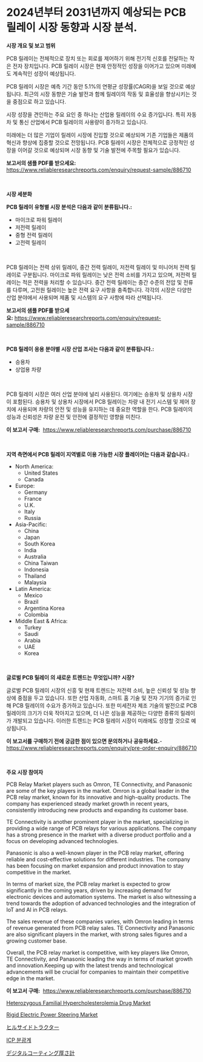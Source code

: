 <p><h1>2024년부터 2031년까지 예상되는 PCB 릴레이 시장 동향과 시장 분석.</h1></p><p><strong>시장 개요 및 보고 범위</strong></p>
<p><p>PCB 릴레이는 전체적으로 장치 또는 회로를 제어하기 위해 전기적 신호를 전달하는 작은 전자 장치입니다. PCB 릴레이 시장은 현재 안정적인 성장을 이어가고 있으며 미래에도 계속적인 성장이 예상됩니다. </p><p>PCB 릴레이 시장은 예측 기간 동안 5.1%의 연평균 성장률(CAGR)을 보일 것으로 예상됩니다. 최근의 시장 동향은 기술 발전과 함께 릴레이의 작동 및 효율성을 향상시키는 것을 중점으로 하고 있습니다. </p><p>시장 성장을 견인하는 주요 요인 중 하나는 산업용 릴레이의 수요 증가입니다. 특히 자동차 및 통신 산업에서 PCB 릴레이의 사용량이 증가하고 있습니다. </p><p>미래에는 더 많은 기업이 릴레이 시장에 진입할 것으로 예상되며 기존 기업들은 제품의 혁신과 향상에 집중할 것으로 전망됩니다. PCB 릴레이 시장은 전체적으로 긍정적인 성장을 이어갈 것으로 예상되며 시장 동향 및 기술 발전에 주목할 필요가 있습니다.</p></p>
<p><strong>보고서의 샘플 PDF를 받으세요:</strong> <a href="https://www.reliableresearchreports.com/enquiry/request-sample/886710">https://www.reliableresearchreports.com/enquiry/request-sample/886710</a></p>
<p>&nbsp;</p>
<p><strong>시장 세분화</strong></p>
<p><strong>PCB 릴레이 유형별 시장 분석은 다음과 같이 분류됩니다.:</strong></p>
<p><ul><li>마이크로 파워 릴레이</li><li>저전력 릴레이</li><li>중형 전력 릴레이</li><li>고전력 릴레이</li></ul></p>
<p>&nbsp;</p>
<p><p>PCB 릴레이는 전력 상위 릴레이, 중간 전력 릴레이, 저전력 릴레이 및 미니어처 전력 릴레이로 구분됩니다. 마이크로 파워 릴레이는 낮은 전력 소비를 가지고 있으며, 저전력 릴레이는 적은 전력을 처리할 수 있습니다. 중간 전력 릴레이는 중간 수준의 전압 및 전류를 다루며, 고전원 릴레이는 높은 전력 요구 사항을 충족합니다. 각각의 시장은 다양한 산업 분야에서 사용되며 제품 및 시스템의 요구 사항에 따라 선택됩니다.</p></p>
<p><strong>보고서의 샘플 PDF를 받으세요:</strong>&nbsp;<a href="https://www.reliableresearchreports.com/enquiry/request-sample/886710">https://www.reliableresearchreports.com/enquiry/request-sample/886710</a></p>
<p>&nbsp;</p>
<p><strong> PCB 릴레이 응용 분야별 시장 산업 조사는 다음과 같이 분류됩니다.:</strong></p>
<p><ul><li>승용차</li><li>상업용 차량</li></ul></p>
<p>&nbsp;</p>
<p><p>PCB 릴레이 시장은 여러 산업 분야에 널리 사용된다. 여기에는 승용차 및 상용차 시장이 포함된다. 승용차 및 상용차 시장에서 PCB 릴레이는 차량 내 전기 시스템 및 제어 장치에 사용되며 차량의 안전 및 성능을 유지하는 데 중요한 역할을 한다. PCB 릴레이의 성능과 신뢰성은 차량 운전 및 안전에 결정적인 영향을 미친다.</p></p>
<p><strong>이 보고서 구매:</strong>&nbsp; <a href="https://www.reliableresearchreports.com/purchase/886710">https://www.reliableresearchreports.com/purchase/886710</a></p>
<p>&nbsp;</p>
<p><strong>지역 측면에서 PCB 릴레이 지역별로 이용 가능한 시장 플레이어는 다음과 같습니다.:</strong></p>
<p><ul>
    <li>
        North America:
        <ul>
            <li>United States</li>
            <li>Canada</li>
        </ul>
    </li>
    <li>
        Europe:
        <ul>
            <li>Germany</li>
            <li>France</li>
            <li>U.K.</li>
            <li>Italy</li>
            <li>Russia</li>
        </ul>
    </li>
    <li>
        Asia-Pacific:
        <ul>
            <li>China</li>
            <li>Japan</li>
            <li>South Korea</li>
            <li>India</li>
            <li>Australia</li>
            <li>China Taiwan</li>
            <li>Indonesia</li>
            <li>Thailand</li>
            <li>Malaysia</li>
        </ul>
    </li>
    <li>
        Latin America:
        <ul>
            <li>Mexico</li>
            <li>Brazil</li>
            <li>Argentina Korea</li>
            <li>Colombia</li>
        </ul>
    </li>
    <li>
        Middle East & Africa:
        <ul>
            <li>Turkey</li>
            <li>Saudi</li>
            <li>Arabia</li>
            <li>UAE</li>
            <li>Korea</li>
        </ul>
    </li>
    </ul></p>
<p>&nbsp;</p>
<p><strong>글로벌 PCB 릴레이 의 새로운 트렌드는 무엇입니까? 시장?</strong></p>
<p><p>글로벌 PCB 릴레이 시장의 신흥 및 현재 트렌드는 저전력 소비, 높은 신뢰성 및 성능 향상에 중점을 두고 있습니다. 또한 산업 자동화, 스마트 홈 기술 및 전자 기기의 증가로 인해 PCB 릴레이의 수요가 증가하고 있습니다. 또한 미세전자 제조 기술의 발전으로 PCB 릴레이의 크기가 더욱 작아지고 있으며, 더 나은 성능을 제공하는 다양한 종류의 릴레이가 개발되고 있습니다. 이러한 트렌드는 PCB 릴레이 시장이 미래에도 성장할 것으로 예상됩니다.</p></p>
<p><strong>이 보고서를 구매하기 전에 궁금한 점이 있으면 문의하거나 공유하세요.</strong>- <a href="https://www.reliableresearchreports.com/enquiry/pre-order-enquiry/886710">https://www.reliableresearchreports.com/enquiry/pre-order-enquiry/886710</a></p>
<p>&nbsp;</p>
<p><strong>주요 시장 참여자</strong></p>
<p><p>PCB Relay Market players such as Omron, TE Connectivity, and Panasonic are some of the key players in the market. Omron is a global leader in the PCB relay market, known for its innovative and high-quality products. The company has experienced steady market growth in recent years, consistently introducing new products and expanding its customer base.</p><p>TE Connectivity is another prominent player in the market, specializing in providing a wide range of PCB relays for various applications. The company has a strong presence in the market with a diverse product portfolio and a focus on developing advanced technologies.</p><p>Panasonic is also a well-known player in the PCB relay market, offering reliable and cost-effective solutions for different industries. The company has been focusing on market expansion and product innovation to stay competitive in the market.</p><p>In terms of market size, the PCB relay market is expected to grow significantly in the coming years, driven by increasing demand for electronic devices and automation systems. The market is also witnessing a trend towards the adoption of advanced technologies and the integration of IoT and AI in PCB relays.</p><p>The sales revenue of these companies varies, with Omron leading in terms of revenue generated from PCB relay sales. TE Connectivity and Panasonic are also significant players in the market, with strong sales figures and a growing customer base.</p><p>Overall, the PCB relay market is competitive, with key players like Omron, TE Connectivity, and Panasonic leading the way in terms of market growth and innovation.Keeping up with the latest trends and technological advancements will be crucial for companies to maintain their competitive edge in the market.</p></p>
<p><strong>이 보고서 구매:</strong>&nbsp;&nbsp;<a href="https://www.reliableresearchreports.com/purchase/886710">https://www.reliableresearchreports.com/purchase/886710</a></p>
<p><p><a href="https://www.linkedin.com/pulse/heterozygous-familial-hypercholesterolemia-drug-market-size-j6abc?trackingId=HBt3jjV4R84wg1ur25Cwqw%3D%3D">Heterozygous Familial Hypercholesterolemia Drug Market</a></p><p><a href="https://www.linkedin.com/pulse/rigid-electric-power-steering-market-share-amp-new-trends-wxwdc?trackingId=gd3KB3CXACcQLgZbDkzrvQ%3D%3D">Rigid Electric Power Steering Market</a></p><p><a href="https://medium.com/@kamdeall7845/%E4%B8%98%E3%81%AE%E3%83%88%E3%83%A9%E3%82%AF%E3%82%BF%E3%83%BC%E5%B8%82%E5%A0%B4%E3%83%AC%E3%83%9D%E3%83%BC%E3%83%88%E3%81%AF-%E3%81%93%E3%81%AE%E5%B8%82%E5%A0%B4%E3%81%AE%E6%9C%80%E6%96%B0%E3%81%AE%E3%83%88%E3%83%AC%E3%83%B3%E3%83%89%E3%81%A8%E6%88%90%E9%95%B7%E3%81%AE%E6%A9%9F%E4%BC%9A%E3%82%92%E6%98%8E%E3%82%89%E3%81%8B%E3%81%AB%E3%81%97%E3%81%A6%E3%81%84%E3%81%BE%E3%81%99-46e366300dd1">ヒルサイドトラクター</a></p><p><a href="https://medium.com/@earlfeffersj/icp-%EB%B6%84%EA%B4%91%EA%B3%84-%EC%8B%9C%EC%9E%A5-%EA%B7%9C%EB%AA%A8-%EC%8B%9C%EC%9E%A5-%EC%A0%84%EB%A7%9D-%EB%B0%8F-%EC%8B%9C%EC%9E%A5-%EC%98%88%EC%B8%A1-2024%EB%85%84%EB%B6%80%ED%84%B0-2031%EB%85%84-dc57eb4fece1">ICP 분광계</a></p><p><a href="https://medium.com/@hazelnutt83/%E3%83%87%E3%82%B8%E3%82%BF%E3%83%AB%E5%A1%97%E8%A3%85%E5%8E%9A%E3%81%95%E8%A8%88%E5%B8%82%E5%A0%B4%E5%B1%95%E6%9C%9B-%E6%A5%AD%E7%95%8C%E6%A6%82%E8%A6%81%E3%81%A8%E4%BA%88%E6%B8%AC-2024%E5%B9%B4%E3%81%8B%E3%82%892031%E5%B9%B4-18c4f1f29b95">デジタルコーティング厚さ計</a></p></p>
